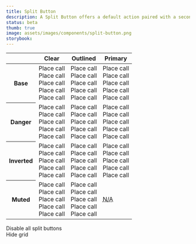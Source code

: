 ```yaml
---
title: Split Button
description: A Split Button offers a default action paired with a secondary action to reveal alternate, but related actions.
status: beta
thumb: true
image: assets/images/components/split-button.png
storybook:
---
```


<div class="asdfasdfqwerqwer">
  <table class="d-table dialtone-doc-table d-bt d-bb d-bbw2 d-bc-default">
    <thead>
      <tr>
        <th class="d-ta-center d-br d-bc-default">
          &nbsp;
        </th>
        <th class="d-ta-center d-br d-bc-default">
          Clear
        </th>
        <th class="d-ta-center d-br d-bc-default">
          Outlined
        </th>
        <th class="d-ta-center d-br d-bc-default">
          Primary
        </th>
      </tr>
    </thead>
    <tbody>
      <tr>
        <th class="d-ta-right d-br d-brw2 d-bc-default" scope="row">
          <span class="d-headline--eyebrow">Base</span>
        </th>
        <td class="d-ta-right d-br d-bc-default">
          <dt-stack direction="row" gap="500" class="d-jc-center">
            <dt-stack gap="400">
              <div class="d-ta-center">
                <span class="d-split-btn">
                  <dt-button size="xs" importance="clear" class="d-split-btn__alpha d-split-btn__alpha--xs">Place call</dt-button>
                  <dt-button size="xs" importance="clear" class="d-split-btn__omega d-split-btn__omega--xs" aria-label="More options">
                    <template #icon>
                      <dt-icon name="chevron-down" size="100" />
                    </template>
                  </dt-button>
                </span>
              </div>
              <div class="d-ta-center">
                <span class="d-split-btn">
                  <dt-button size="sm" importance="clear" class="d-split-btn__alpha d-split-btn__alpha--sm">Place call</dt-button>
                  <dt-button size="sm" importance="clear" class="d-split-btn__omega d-split-btn__omega--sm" aria-label="More options">
                    <template #icon>
                      <dt-icon name="chevron-down" size="100" />
                    </template>
                  </dt-button>
                </span>
              </div>
              <div class="d-ta-center">
                <span class="d-split-btn">
                  <dt-button size="md" importance="clear" class="d-split-btn__alpha d-split-btn__alpha--md">Place call</dt-button>
                  <dt-button size="md" importance="clear" class="d-split-btn__omega d-split-btn__omega--md" aria-label="More options">
                    <template #icon>
                      <dt-icon name="chevron-down" size="200" />
                    </template>
                  </dt-button>
                </span>
              </div>
              <div class="d-ta-center">
                <span class="d-split-btn">
                  <dt-button size="lg" importance="clear" class="d-split-btn__alpha d-split-btn__alpha--lg">Place call</dt-button>
                  <dt-button size="lg" importance="clear" class="d-split-btn__omega d-split-btn__omega--lg" aria-label="More options">
                    <template #icon>
                      <dt-icon name="chevron-down" size="200" />
                    </template>
                  </dt-button>
                </span>
              </div>
              <div class="d-ta-center">
                <span class="d-split-btn">
                  <dt-button size="xl" importance="clear" class="d-split-btn__alpha d-split-btn__alpha--xl">Place call</dt-button>
                  <dt-button size="xl" importance="clear" class="d-split-btn__omega d-split-btn__omega--xl" aria-label="More options">
                    <template #icon>
                      <dt-icon name="chevron-down" size="300" />
                    </template>
                  </dt-button>
                </span>
              </div>
            </dt-stack>
            <dt-stack gap="400">
              <div class="d-ta-center">
                <span class="d-split-btn">
                  <dt-button size="xs" importance="clear" class="d-split-btn__alpha d-split-btn__alpha--xs">
                    <template #icon>
                      <dt-icon name="phone" size="200" />
                    </template>
                  </dt-button>
                  <dt-button size="xs" importance="clear" class="d-split-btn__omega d-split-btn__omega--xs" aria-label="More options">
                    <template #icon>
                      <dt-icon name="chevron-down" size="100" />
                    </template>
                  </dt-button>
                </span>
              </div>
              <div class="d-ta-center">
                <span class="d-split-btn">
                  <dt-button size="sm" importance="clear" class="d-split-btn__alpha d-split-btn__alpha--sm">
                    <template #icon>
                      <dt-icon name="phone" size="200" />
                    </template>
                  </dt-button>
                  <dt-button size="sm" importance="clear" class="d-split-btn__omega d-split-btn__omega--sm" aria-label="More options">
                    <template #icon>
                      <dt-icon name="chevron-down" size="100" />
                    </template>
                  </dt-button>
                </span>
              </div>
              <div class="d-ta-center">
                <span class="d-split-btn">
                  <dt-button size="md" importance="clear" class="d-split-btn__alpha d-split-btn__alpha--md">
                    <template #icon>
                      <dt-icon name="phone" size="300" />
                    </template>
                  </dt-button>
                  <dt-button size="md" importance="clear" class="d-split-btn__omega d-split-btn__omega--md" aria-label="More options">
                    <template #icon>
                      <dt-icon name="chevron-down" size="200" />
                    </template>
                  </dt-button>
                </span>
              </div>
              <div class="d-ta-center">
                <span class="d-split-btn">
                  <dt-button size="lg" importance="clear" class="d-split-btn__alpha d-split-btn__alpha--lg">
                    <template #icon>
                      <dt-icon name="phone" size="400" />
                    </template>
                  </dt-button>
                  <dt-button size="lg" importance="clear" class="d-split-btn__omega d-split-btn__omega--lg" aria-label="More options">
                    <template #icon>
                      <dt-icon name="chevron-down" size="200" />
                    </template>
                  </dt-button>
                </span>
              </div>
              <div class="d-ta-center">
                <span class="d-split-btn">
                  <dt-button size="xl" importance="clear" class="d-split-btn__alpha d-split-btn__alpha--xl">
                    <template #icon>
                      <dt-icon name="phone" size="500" />
                    </template>
                  </dt-button>
                  <dt-button size="xl" importance="clear" class="d-split-btn__omega d-split-btn__omega--xl" aria-label="More options">
                    <template #icon>
                      <dt-icon name="chevron-down" size="300" />
                    </template>
                  </dt-button>
                </span>
              </div>
            </dt-stack>
          </dt-stack>
        </td>
        <td class="d-ta-right d-br d-bc-default">
          <dt-stack direction="row" gap="500" class="d-jc-center">
            <dt-stack gap="400">
              <div class="d-ta-center">
                <span class="d-split-btn">
                  <dt-button size="xs" importance="outlined" class="d-split-btn__alpha d-split-btn__alpha--xs">Place call</dt-button>
                  <dt-button size="xs" importance="outlined" class="d-split-btn__omega d-split-btn__omega--xs" aria-label="More options">
                    <template #icon>
                      <dt-icon name="chevron-down" size="100" />
                    </template>
                  </dt-button>
                </span>
              </div>
              <div class="d-ta-center">
                <span class="d-split-btn">
                  <dt-button size="sm" importance="outlined" class="d-split-btn__alpha d-split-btn__alpha--sm">Place call</dt-button>
                  <dt-button size="sm" importance="outlined" class="d-split-btn__omega d-split-btn__omega--sm" aria-label="More options">
                    <template #icon>
                      <dt-icon name="chevron-down" size="100" />
                    </template>
                  </dt-button>
                </span>
              </div>
              <div class="d-ta-center">
                <span class="d-split-btn">
                  <dt-button size="md" importance="outlined" class="d-split-btn__alpha d-split-btn__alpha--md">Place call</dt-button>
                  <dt-button size="md" importance="outlined" class="d-split-btn__omega d-split-btn__omega--md" aria-label="More options">
                    <template #icon>
                      <dt-icon name="chevron-down" size="200" />
                    </template>
                  </dt-button>
                </span>
              </div>
              <div class="d-ta-center">
                <span class="d-split-btn">
                  <dt-button size="lg" importance="outlined" class="d-split-btn__alpha d-split-btn__alpha--lg">Place call</dt-button>
                  <dt-button size="lg" importance="outlined" class="d-split-btn__omega d-split-btn__omega--lg" aria-label="More options">
                    <template #icon>
                      <dt-icon name="chevron-down" size="200" />
                    </template>
                  </dt-button>
                </span>
              </div>
              <div class="d-ta-center">
                <span class="d-split-btn">
                  <dt-button size="xl" importance="outlined" class="d-split-btn__alpha d-split-btn__alpha--xl">Place call</dt-button>
                  <dt-button size="xl" importance="outlined" class="d-split-btn__omega d-split-btn__omega--xl" aria-label="More options">
                    <template #icon>
                      <dt-icon name="chevron-down" size="300" />
                    </template>
                  </dt-button>
                </span>
              </div>
            </dt-stack>
            <dt-stack gap="400">
              <div class="d-ta-center">
                <span class="d-split-btn">
                  <dt-button size="xs" importance="outlined" class="d-split-btn__alpha d-split-btn__alpha--xs">
                    <template #icon>
                      <dt-icon name="phone" size="200" />
                    </template>
                  </dt-button>
                  <dt-button size="xs" importance="outlined" class="d-split-btn__omega d-split-btn__omega--xs" aria-label="More options">
                    <template #icon>
                      <dt-icon name="chevron-down" size="100" />
                    </template>
                  </dt-button>
                </span>
              </div>
              <div class="d-ta-center">
                <span class="d-split-btn">
                  <dt-button size="sm" importance="outlined" class="d-split-btn__alpha d-split-btn__alpha--sm">
                    <template #icon>
                      <dt-icon name="phone" size="200" />
                    </template>
                  </dt-button>
                  <dt-button size="sm" importance="outlined" class="d-split-btn__omega d-split-btn__omega--sm" aria-label="More options">
                    <template #icon>
                      <dt-icon name="chevron-down" size="100" />
                    </template>
                  </dt-button>
                </span>
              </div>
              <div class="d-ta-center">
                <span class="d-split-btn">
                  <dt-button size="md" importance="outlined" class="d-split-btn__alpha d-split-btn__alpha--md">
                    <template #icon>
                      <dt-icon name="phone" size="300" />
                    </template>
                  </dt-button>
                  <dt-button size="md" importance="outlined" class="d-split-btn__omega d-split-btn__omega--md" aria-label="More options">
                    <template #icon>
                      <dt-icon name="chevron-down" size="200" />
                    </template>
                  </dt-button>
                </span>
              </div>
              <div class="d-ta-center">
                <span class="d-split-btn">
                  <dt-button size="lg" importance="outlined" class="d-split-btn__alpha d-split-btn__alpha--lg">
                    <template #icon>
                      <dt-icon name="phone" size="400" />
                    </template>
                  </dt-button>
                  <dt-button size="lg" importance="outlined" class="d-split-btn__omega d-split-btn__omega--lg" aria-label="More options">
                    <template #icon>
                      <dt-icon name="chevron-down" size="200" />
                    </template>
                  </dt-button>
                </span>
              </div>
              <div class="d-ta-center">
                <span class="d-split-btn">
                  <dt-button size="xl" importance="outlined" class="d-split-btn__alpha d-split-btn__alpha--xl">
                    <template #icon>
                      <dt-icon name="phone" size="500" />
                    </template>
                  </dt-button>
                  <dt-button size="xl" importance="outlined" class="d-split-btn__omega d-split-btn__omega--xl" aria-label="More options">
                    <template #icon>
                      <dt-icon name="chevron-down" size="300" />
                    </template>
                  </dt-button>
                </span>
              </div>
            </dt-stack>
          </dt-stack>
        </td>
        <td>
          <dt-stack direction="row" gap="500" class="d-jc-center">
            <dt-stack gap="400">
              <div class="d-ta-center">
                <span class="d-split-btn">
                  <dt-button size="xs" class="d-split-btn__alpha d-split-btn__alpha--xs">Place call</dt-button>
                  <dt-button size="xs" class="d-split-btn__omega d-split-btn__omega--xs" aria-label="More options">
                    <template #icon>
                      <dt-icon name="chevron-down" size="100" />
                    </template>
                  </dt-button>
                </span>
              </div>
              <div class="d-ta-center">
                <span class="d-split-btn">
                  <dt-button size="sm" class="d-split-btn__alpha d-split-btn__alpha--sm">Place call</dt-button>
                  <dt-button size="sm" class="d-split-btn__omega d-split-btn__omega--sm" aria-label="More options">
                    <template #icon>
                      <dt-icon name="chevron-down" size="100" />
                    </template>
                  </dt-button>
                </span>
              </div>
              <div class="d-ta-center">
                <span class="d-split-btn">
                  <dt-button size="md" class="d-split-btn__alpha d-split-btn__alpha--md">Place call</dt-button>
                  <dt-button size="md" class="d-split-btn__omega d-split-btn__omega--md" aria-label="More options">
                    <template #icon>
                      <dt-icon name="chevron-down" size="200" />
                    </template>
                  </dt-button>
                </span>
              </div>
              <div class="d-ta-center">
                <span class="d-split-btn">
                  <dt-button size="lg" class="d-split-btn__alpha d-split-btn__alpha--lg">Place call</dt-button>
                  <dt-button size="lg" class="d-split-btn__omega d-split-btn__omega--lg" aria-label="More options">
                    <template #icon>
                      <dt-icon name="chevron-down" size="200" />
                    </template>
                  </dt-button>
                </span>
              </div>
              <div class="d-ta-center">
                <span class="d-split-btn">
                  <dt-button size="xl" class="d-split-btn__alpha d-split-btn__alpha--xl">Place call</dt-button>
                  <dt-button size="xl" class="d-split-btn__omega d-split-btn__omega--xl" aria-label="More options">
                    <template #icon>
                      <dt-icon name="chevron-down" size="300" />
                    </template>
                  </dt-button>
                </span>
              </div>
            </dt-stack>
            <dt-stack gap="400">
              <div class="d-ta-center">
                <span class="d-split-btn">
                  <dt-button size="xs" class="d-split-btn__alpha d-split-btn__alpha--xs">
                    <template #icon>
                      <dt-icon name="phone" size="200" />
                    </template>
                  </dt-button>
                  <dt-button size="xs" class="d-split-btn__omega d-split-btn__omega--xs" aria-label="More options">
                    <template #icon>
                      <dt-icon name="chevron-down" size="100" />
                    </template>
                  </dt-button>
                </span>
              </div>
              <div class="d-ta-center">
                <span class="d-split-btn">
                  <dt-button size="sm" class="d-split-btn__alpha d-split-btn__alpha--sm">
                    <template #icon>
                      <dt-icon name="phone" size="200" />
                    </template>
                  </dt-button>
                  <dt-button size="sm" class="d-split-btn__omega d-split-btn__omega--sm" aria-label="More options">
                    <template #icon>
                      <dt-icon name="chevron-down" size="100" />
                    </template>
                  </dt-button>
                </span>
              </div>
              <div class="d-ta-center">
                <span class="d-split-btn">
                  <dt-button size="md" class="d-split-btn__alpha d-split-btn__alpha--md">
                    <template #icon>
                      <dt-icon name="phone" size="300" />
                    </template>
                  </dt-button>
                  <dt-button size="md" class="d-split-btn__omega d-split-btn__omega--md" aria-label="More options">
                    <template #icon>
                      <dt-icon name="chevron-down" size="200" />
                    </template>
                  </dt-button>
                </span>
              </div>
              <div class="d-ta-center">
                <span class="d-split-btn">
                  <dt-button size="lg" class="d-split-btn__alpha d-split-btn__alpha--lg">
                    <template #icon>
                      <dt-icon name="phone" size="400" />
                    </template>
                  </dt-button>
                  <dt-button size="lg" class="d-split-btn__omega d-split-btn__omega--lg" aria-label="More options">
                    <template #icon>
                      <dt-icon name="chevron-down" size="200" />
                    </template>
                  </dt-button>
                </span>
              </div>
              <div class="d-ta-center">
                <span class="d-split-btn">
                  <dt-button size="xl" class="d-split-btn__alpha d-split-btn__alpha--xl">
                    <template #icon>
                      <dt-icon name="phone" size="500" />
                    </template>
                  </dt-button>
                  <dt-button size="xl" class="d-split-btn__omega d-split-btn__omega--xl" aria-label="More options">
                    <template #icon>
                      <dt-icon name="chevron-down" size="300" />
                    </template>
                  </dt-button>
                </span>
              </div>
            </dt-stack>
          </dt-stack>
        </td>
      </tr>
      <tr>
        <th class="d-ta-right d-br d-brw2 d-bc-default" scope="row">
          <span class="d-headline--eyebrow">Danger</span>
        </th>
        <td class="d-br d-bc-default">
          <dt-stack direction="row" gap="500" class="d-jc-center">
            <dt-stack gap="400">
              <div class="d-ta-center">
                <span class="d-split-btn">
                  <dt-button size="xs" importance="clear" kind="danger" class="d-split-btn__alpha d-split-btn__alpha--xs">Place call</dt-button>
                  <dt-button size="xs" importance="clear" kind="danger" class="d-split-btn__omega d-split-btn__omega--xs" aria-label="More options">
                    <template #icon>
                      <dt-icon name="chevron-down" size="100" />
                    </template>
                  </dt-button>
                </span>
              </div>
              <div class="d-ta-center">
                <span class="d-split-btn">
                  <dt-button size="sm" importance="clear" kind="danger" class="d-split-btn__alpha d-split-btn__alpha--sm">Place call</dt-button>
                  <dt-button size="sm" importance="clear" kind="danger" class="d-split-btn__omega d-split-btn__omega--sm" aria-label="More options">
                    <template #icon>
                      <dt-icon name="chevron-down" size="100" />
                    </template>
                  </dt-button>
                </span>
              </div>
              <div class="d-ta-center">
                <span class="d-split-btn">
                  <dt-button size="md" importance="clear" kind="danger" class="d-split-btn__alpha d-split-btn__alpha--md">Place call</dt-button>
                  <dt-button size="md" importance="clear" kind="danger" class="d-split-btn__omega d-split-btn__omega--md" aria-label="More options">
                    <template #icon>
                      <dt-icon name="chevron-down" size="200" />
                    </template>
                  </dt-button>
                </span>
              </div>
              <div class="d-ta-center">
                <span class="d-split-btn">
                  <dt-button size="lg" importance="clear" kind="danger" class="d-split-btn__alpha d-split-btn__alpha--lg">Place call</dt-button>
                  <dt-button size="lg" importance="clear" kind="danger" class="d-split-btn__omega d-split-btn__omega--lg" aria-label="More options">
                    <template #icon>
                      <dt-icon name="chevron-down" size="200" />
                    </template>
                  </dt-button>
                </span>
              </div>
              <div class="d-ta-center">
                <span class="d-split-btn">
                  <dt-button size="xl" importance="clear" kind="danger" class="d-split-btn__alpha d-split-btn__alpha--xl">Place call</dt-button>
                  <dt-button size="xl" importance="clear" kind="danger" class="d-split-btn__omega d-split-btn__omega--xl" aria-label="More options">
                    <template #icon>
                      <dt-icon name="chevron-down" size="300" />
                    </template>
                  </dt-button>
                </span>
              </div>
            </dt-stack>
            <dt-stack gap="400">
              <div class="d-ta-center">
                <span class="d-split-btn">
                  <dt-button size="xs" importance="clear" kind="danger" class="d-split-btn__alpha d-split-btn__alpha--xs">
                    <template #icon>
                      <dt-icon name="phone" size="200" />
                    </template>
                  </dt-button>
                  <dt-button size="xs" importance="clear" kind="danger" class="d-split-btn__omega d-split-btn__omega--xs" aria-label="More options">
                    <template #icon>
                      <dt-icon name="chevron-down" size="100" />
                    </template>
                  </dt-button>
                </span>
              </div>
              <div class="d-ta-center">
                <span class="d-split-btn">
                  <dt-button size="sm" importance="clear" kind="danger" class="d-split-btn__alpha d-split-btn__alpha--sm">
                    <template #icon>
                      <dt-icon name="phone" size="200" />
                    </template>
                  </dt-button>
                  <dt-button size="sm" importance="clear" kind="danger" class="d-split-btn__omega d-split-btn__omega--sm" aria-label="More options">
                    <template #icon>
                      <dt-icon name="chevron-down" size="100" />
                    </template>
                  </dt-button>
                </span>
              </div>
              <div class="d-ta-center">
                <span class="d-split-btn">
                  <dt-button size="md" importance="clear" kind="danger" class="d-split-btn__alpha d-split-btn__alpha--md">
                    <template #icon>
                      <dt-icon name="phone" size="300" />
                    </template>
                  </dt-button>
                  <dt-button size="md" importance="clear" kind="danger" class="d-split-btn__omega d-split-btn__omega--md" aria-label="More options">
                    <template #icon>
                      <dt-icon name="chevron-down" size="200" />
                    </template>
                  </dt-button>
                </span>
              </div>
              <div class="d-ta-center">
                <span class="d-split-btn">
                  <dt-button size="lg" importance="clear" kind="danger" class="d-split-btn__alpha d-split-btn__alpha--lg">
                    <template #icon>
                      <dt-icon name="phone" size="400" />
                    </template>
                  </dt-button>
                  <dt-button size="lg" importance="clear" kind="danger" class="d-split-btn__omega d-split-btn__omega--lg" aria-label="More options">
                    <template #icon>
                      <dt-icon name="chevron-down" size="200" />
                    </template>
                  </dt-button>
                </span>
              </div>
              <div class="d-ta-center">
                <span class="d-split-btn">
                  <dt-button size="xl" importance="clear" kind="danger" class="d-split-btn__alpha d-split-btn__alpha--xl">
                    <template #icon>
                      <dt-icon name="phone" size="500" />
                    </template>
                  </dt-button>
                  <dt-button size="xl" importance="clear" kind="danger" class="d-split-btn__omega d-split-btn__omega--xl" aria-label="More options">
                    <template #icon>
                      <dt-icon name="chevron-down" size="300" />
                    </template>
                  </dt-button>
                </span>
              </div>
            </dt-stack>
          </dt-stack>
        </td>
        <td class="d-br d-bc-default">
          <dt-stack direction="row" gap="500" class="d-jc-center">
            <dt-stack gap="400">
              <div class="d-ta-center">
                <span class="d-split-btn">
                  <dt-button size="xs" importance="outlined" kind="danger" class="d-split-btn__alpha d-split-btn__alpha--xs">Place call</dt-button>
                  <dt-button size="xs" importance="outlined" kind="danger" class="d-split-btn__omega d-split-btn__omega--xs" aria-label="More options">
                    <template #icon>
                      <dt-icon name="chevron-down" size="100" />
                    </template>
                  </dt-button>
                </span>
              </div>
              <div class="d-ta-center">
                <span class="d-split-btn">
                  <dt-button size="sm" importance="outlined" kind="danger" class="d-split-btn__alpha d-split-btn__alpha--sm">Place call</dt-button>
                  <dt-button size="sm" importance="outlined" kind="danger" class="d-split-btn__omega d-split-btn__omega--sm" aria-label="More options">
                    <template #icon>
                      <dt-icon name="chevron-down" size="100" />
                    </template>
                  </dt-button>
                </span>
              </div>
              <div class="d-ta-center">
                <span class="d-split-btn">
                  <dt-button size="md" importance="outlined" kind="danger" class="d-split-btn__alpha d-split-btn__alpha--md">Place call</dt-button>
                  <dt-button size="md" importance="outlined" kind="danger" class="d-split-btn__omega d-split-btn__omega--md" aria-label="More options">
                    <template #icon>
                      <dt-icon name="chevron-down" size="200" />
                    </template>
                  </dt-button>
                </span>
              </div>
              <div class="d-ta-center">
                <span class="d-split-btn">
                  <dt-button size="lg" importance="outlined" kind="danger" class="d-split-btn__alpha d-split-btn__alpha--lg">Place call</dt-button>
                  <dt-button size="lg" importance="outlined" kind="danger" class="d-split-btn__omega d-split-btn__omega--lg" aria-label="More options">
                    <template #icon>
                      <dt-icon name="chevron-down" size="200" />
                    </template>
                  </dt-button>
                </span>
              </div>
              <div class="d-ta-center">
                <span class="d-split-btn">
                  <dt-button size="xl" importance="outlined" kind="danger" class="d-split-btn__alpha d-split-btn__alpha--xl">Place call</dt-button>
                  <dt-button size="xl" importance="outlined" kind="danger" class="d-split-btn__omega d-split-btn__omega--xl" aria-label="More options">
                    <template #icon>
                      <dt-icon name="chevron-down" size="300" />
                    </template>
                  </dt-button>
                </span>
              </div>
            </dt-stack>
            <dt-stack gap="400">
              <div class="d-ta-center">
                <span class="d-split-btn">
                  <dt-button size="xs" importance="outlined" kind="danger" class="d-split-btn__alpha d-split-btn__alpha--xs">
                    <template #icon>
                      <dt-icon name="phone" size="200" />
                    </template>
                  </dt-button>
                  <dt-button size="xs" importance="outlined" kind="danger" class="d-split-btn__omega d-split-btn__omega--xs" aria-label="More options">
                    <template #icon>
                      <dt-icon name="chevron-down" size="100" />
                    </template>
                  </dt-button>
                </span>
              </div>
              <div class="d-ta-center">
                <span class="d-split-btn">
                  <dt-button size="sm" importance="outlined" kind="danger" class="d-split-btn__alpha d-split-btn__alpha--sm">
                    <template #icon>
                      <dt-icon name="phone" size="200" />
                    </template>
                  </dt-button>
                  <dt-button size="sm" importance="outlined" kind="danger" class="d-split-btn__omega d-split-btn__omega--sm" aria-label="More options">
                    <template #icon>
                      <dt-icon name="chevron-down" size="100" />
                    </template>
                  </dt-button>
                </span>
              </div>
              <div class="d-ta-center">
                <span class="d-split-btn">
                  <dt-button size="md" importance="outlined" kind="danger" class="d-split-btn__alpha d-split-btn__alpha--md">
                    <template #icon>
                      <dt-icon name="phone" size="300" />
                    </template>
                  </dt-button>
                  <dt-button size="md" importance="outlined" kind="danger" class="d-split-btn__omega d-split-btn__omega--md" aria-label="More options">
                    <template #icon>
                      <dt-icon name="chevron-down" size="200" />
                    </template>
                  </dt-button>
                </span>
              </div>
              <div class="d-ta-center">
                <span class="d-split-btn">
                  <dt-button size="lg" importance="outlined" kind="danger" class="d-split-btn__alpha d-split-btn__alpha--lg">
                    <template #icon>
                      <dt-icon name="phone" size="400" />
                    </template>
                  </dt-button>
                  <dt-button size="lg" importance="outlined" kind="danger" class="d-split-btn__omega d-split-btn__omega--lg" aria-label="More options">
                    <template #icon>
                      <dt-icon name="chevron-down" size="200" />
                    </template>
                  </dt-button>
                </span>
              </div>
              <div class="d-ta-center">
                <span class="d-split-btn">
                  <dt-button size="xl" importance="outlined" kind="danger" class="d-split-btn__alpha d-split-btn__alpha--xl">
                    <template #icon>
                      <dt-icon name="phone" size="500" />
                    </template>
                  </dt-button>
                  <dt-button size="xl" importance="outlined" kind="danger" class="d-split-btn__omega d-split-btn__omega--xl" aria-label="More options">
                    <template #icon>
                      <dt-icon name="chevron-down" size="300" />
                    </template>
                  </dt-button>
                </span>
              </div>
            </dt-stack>
          </dt-stack>
        </td>
        <td>
          <dt-stack direction="row" gap="500" class="d-jc-center">
            <dt-stack gap="400">
              <div class="d-ta-center">
                <span class="d-split-btn">
                  <dt-button size="xs" kind="danger" class="d-split-btn__alpha d-split-btn__alpha--xs">Place call</dt-button>
                  <dt-button size="xs" kind="danger" class="d-split-btn__omega d-split-btn__omega--xs" aria-label="More options">
                    <template #icon>
                      <dt-icon name="chevron-down" size="100" />
                    </template>
                  </dt-button>
                </span>
              </div>
              <div class="d-ta-center">
                <span class="d-split-btn">
                  <dt-button size="sm" kind="danger" class="d-split-btn__alpha d-split-btn__alpha--sm">Place call</dt-button>
                  <dt-button size="sm" kind="danger" class="d-split-btn__omega d-split-btn__omega--sm" aria-label="More options">
                    <template #icon>
                      <dt-icon name="chevron-down" size="100" />
                    </template>
                  </dt-button>
                </span>
              </div>
              <div class="d-ta-center">
                <span class="d-split-btn">
                  <dt-button size="md" kind="danger" class="d-split-btn__alpha d-split-btn__alpha--md">Place call</dt-button>
                  <dt-button size="md" kind="danger" class="d-split-btn__omega d-split-btn__omega--md" aria-label="More options">
                    <template #icon>
                      <dt-icon name="chevron-down" size="200" />
                    </template>
                  </dt-button>
                </span>
              </div>
              <div class="d-ta-center">
                <span class="d-split-btn">
                  <dt-button size="lg" kind="danger" class="d-split-btn__alpha d-split-btn__alpha--lg">Place call</dt-button>
                  <dt-button size="lg" kind="danger" class="d-split-btn__omega d-split-btn__omega--lg" aria-label="More options">
                    <template #icon>
                      <dt-icon name="chevron-down" size="200" />
                    </template>
                  </dt-button>
                </span>
              </div>
              <div class="d-ta-center">
                <span class="d-split-btn">
                  <dt-button size="xl" kind="danger" class="d-split-btn__alpha d-split-btn__alpha--xl">Place call</dt-button>
                  <dt-button size="xl" kind="danger" class="d-split-btn__omega d-split-btn__omega--xl" aria-label="More options">
                    <template #icon>
                      <dt-icon name="chevron-down" size="300" />
                    </template>
                  </dt-button>
                </span>
              </div>
            </dt-stack>
            <dt-stack gap="400">
              <div class="d-ta-center">
                <span class="d-split-btn">
                  <dt-button size="xs" kind="danger" class="d-split-btn__alpha d-split-btn__alpha--xs">
                    <template #icon>
                      <dt-icon name="phone" size="200" />
                    </template>
                  </dt-button>
                  <dt-button size="xs" kind="danger" class="d-split-btn__omega d-split-btn__omega--xs" aria-label="More options">
                    <template #icon>
                      <dt-icon name="chevron-down" size="100" />
                    </template>
                  </dt-button>
                </span>
              </div>
              <div class="d-ta-center">
                <span class="d-split-btn">
                  <dt-button size="sm" kind="danger" class="d-split-btn__alpha d-split-btn__alpha--sm">
                    <template #icon>
                      <dt-icon name="phone" size="200" />
                    </template>
                  </dt-button>
                  <dt-button size="sm" kind="danger" class="d-split-btn__omega d-split-btn__omega--sm" aria-label="More options">
                    <template #icon>
                      <dt-icon name="chevron-down" size="100" />
                    </template>
                  </dt-button>
                </span>
              </div>
              <div class="d-ta-center">
                <span class="d-split-btn">
                  <dt-button size="md" kind="danger" class="d-split-btn__alpha d-split-btn__alpha--md">
                    <template #icon>
                      <dt-icon name="phone" size="300" />
                    </template>
                  </dt-button>
                  <dt-button size="md" kind="danger" class="d-split-btn__omega d-split-btn__omega--md" aria-label="More options">
                    <template #icon>
                      <dt-icon name="chevron-down" size="200" />
                    </template>
                  </dt-button>
                </span>
              </div>
              <div class="d-ta-center">
                <span class="d-split-btn">
                  <dt-button size="lg" kind="danger" class="d-split-btn__alpha d-split-btn__alpha--lg">
                    <template #icon>
                      <dt-icon name="phone" size="400" />
                    </template>
                  </dt-button>
                  <dt-button size="lg" kind="danger" class="d-split-btn__omega d-split-btn__omega--lg" aria-label="More options">
                    <template #icon>
                      <dt-icon name="chevron-down" size="200" />
                    </template>
                  </dt-button>
                </span>
              </div>
              <div class="d-ta-center">
                <span class="d-split-btn">
                  <dt-button size="xl" kind="danger" class="d-split-btn__alpha d-split-btn__alpha--xl">
                    <template #icon>
                      <dt-icon name="phone" size="500" />
                    </template>
                  </dt-button>
                  <dt-button size="xl" kind="danger" class="d-split-btn__omega d-split-btn__omega--xl" aria-label="More options">
                    <template #icon>
                      <dt-icon name="chevron-down" size="300" />
                    </template>
                  </dt-button>
                </span>
              </div>
            </dt-stack>
          </dt-stack>
        </td>
      </tr>
      <tr class="d-bgc-contrast">
        <th class="d-ta-right d-br d-brw2 d-bc-default-inverted" scope="row">
          <span class="d-headline--eyebrow d-fc-primary-inverted">Inverted</span>
        </th>
        <td class="d-br d-bc-default-inverted">
          <dt-stack direction="row" gap="500" class="d-jc-center">
            <dt-stack gap="400">
              <div class="d-ta-center">
                <span class="d-split-btn">
                  <dt-button size="xs" importance="clear" kind="inverted" class="d-split-btn__alpha d-split-btn__alpha--xs">Place call</dt-button>
                  <dt-button size="xs" importance="clear" kind="inverted" class="d-split-btn__omega d-split-btn__omega--xs" aria-label="More options">
                    <template #icon>
                      <dt-icon name="chevron-down" size="100" />
                    </template>
                  </dt-button>
                </span>
              </div>
              <div class="d-ta-center">
                <span class="d-split-btn">
                  <dt-button size="sm" importance="clear" kind="inverted" class="d-split-btn__alpha d-split-btn__alpha--sm">Place call</dt-button>
                  <dt-button size="sm" importance="clear" kind="inverted" class="d-split-btn__omega d-split-btn__omega--sm" aria-label="More options">
                    <template #icon>
                      <dt-icon name="chevron-down" size="100" />
                    </template>
                  </dt-button>
                </span>
              </div>
              <div class="d-ta-center">
                <span class="d-split-btn">
                  <dt-button size="md" importance="clear" kind="inverted" class="d-split-btn__alpha d-split-btn__alpha--md">Place call</dt-button>
                  <dt-button size="md" importance="clear" kind="inverted" class="d-split-btn__omega d-split-btn__omega--md" aria-label="More options">
                    <template #icon>
                      <dt-icon name="chevron-down" size="200" />
                    </template>
                  </dt-button>
                </span>
              </div>
              <div class="d-ta-center">
                <span class="d-split-btn">
                  <dt-button size="lg" importance="clear" kind="inverted" class="d-split-btn__alpha d-split-btn__alpha--lg">Place call</dt-button>
                  <dt-button size="lg" importance="clear" kind="inverted" class="d-split-btn__omega d-split-btn__omega--lg" aria-label="More options">
                    <template #icon>
                      <dt-icon name="chevron-down" size="200" />
                    </template>
                  </dt-button>
                </span>
              </div>
              <div class="d-ta-center">
                <span class="d-split-btn">
                  <dt-button size="xl" importance="clear" kind="inverted" class="d-split-btn__alpha d-split-btn__alpha--xl">Place call</dt-button>
                  <dt-button size="xl" importance="clear" kind="inverted" class="d-split-btn__omega d-split-btn__omega--xl" aria-label="More options">
                    <template #icon>
                      <dt-icon name="chevron-down" size="300" />
                    </template>
                  </dt-button>
                </span>
              </div>
            </dt-stack>
            <dt-stack gap="400">
              <div class="d-ta-center">
                <span class="d-split-btn">
                  <dt-button size="xs" importance="clear" kind="inverted" class="d-split-btn__alpha d-split-btn__alpha--xs">
                    <template #icon>
                      <dt-icon name="phone" size="200" />
                    </template>
                  </dt-button>
                  <dt-button size="xs" importance="clear" kind="inverted" class="d-split-btn__omega d-split-btn__omega--xs" aria-label="More options">
                    <template #icon>
                      <dt-icon name="chevron-down" size="100" />
                    </template>
                  </dt-button>
                </span>
              </div>
              <div class="d-ta-center">
                <span class="d-split-btn">
                  <dt-button size="sm" importance="clear" kind="inverted" class="d-split-btn__alpha d-split-btn__alpha--sm">
                    <template #icon>
                      <dt-icon name="phone" size="200" />
                    </template>
                  </dt-button>
                  <dt-button size="sm" importance="clear" kind="inverted" class="d-split-btn__omega d-split-btn__omega--sm" aria-label="More options">
                    <template #icon>
                      <dt-icon name="chevron-down" size="100" />
                    </template>
                  </dt-button>
                </span>
              </div>
              <div class="d-ta-center">
                <span class="d-split-btn">
                  <dt-button size="md" importance="clear" kind="inverted" class="d-split-btn__alpha d-split-btn__alpha--md">
                    <template #icon>
                      <dt-icon name="phone" size="300" />
                    </template>
                  </dt-button>
                  <dt-button size="md" importance="clear" kind="inverted" class="d-split-btn__omega d-split-btn__omega--md" aria-label="More options">
                    <template #icon>
                      <dt-icon name="chevron-down" size="200" />
                    </template>
                  </dt-button>
                </span>
              </div>
              <div class="d-ta-center">
                <span class="d-split-btn">
                  <dt-button size="lg" importance="clear" kind="inverted" class="d-split-btn__alpha d-split-btn__alpha--lg">
                    <template #icon>
                      <dt-icon name="phone" size="400" />
                    </template>
                  </dt-button>
                  <dt-button size="lg" importance="clear" kind="inverted" class="d-split-btn__omega d-split-btn__omega--lg" aria-label="More options">
                    <template #icon>
                      <dt-icon name="chevron-down" size="200" />
                    </template>
                  </dt-button>
                </span>
              </div>
              <div class="d-ta-center">
                <span class="d-split-btn">
                  <dt-button size="xl" importance="clear" kind="inverted" class="d-split-btn__alpha d-split-btn__alpha--xl">
                    <template #icon>
                      <dt-icon name="phone" size="500" />
                    </template>
                  </dt-button>
                  <dt-button size="xl" importance="clear" kind="inverted" class="d-split-btn__omega d-split-btn__omega--xl" aria-label="More options">
                    <template #icon>
                      <dt-icon name="chevron-down" size="300" />
                    </template>
                  </dt-button>
                </span>
              </div>
            </dt-stack>
          </dt-stack>
        </td>
        <td class="d-br d-bc-default-inverted">
          <dt-stack direction="row" gap="500" class="d-jc-center">
            <dt-stack gap="400">
              <div class="d-ta-center">
                <span class="d-split-btn">
                  <dt-button size="xs" importance="outlined" kind="inverted" class="d-split-btn__alpha d-split-btn__alpha--xs">Place call</dt-button>
                  <dt-button size="xs" importance="outlined" kind="inverted" class="d-split-btn__omega d-split-btn__omega--xs" aria-label="More options">
                    <template #icon>
                      <dt-icon name="chevron-down" size="100" />
                    </template>
                  </dt-button>
                </span>
              </div>
              <div class="d-ta-center">
                <span class="d-split-btn">
                  <dt-button size="sm" importance="outlined" kind="inverted" class="d-split-btn__alpha d-split-btn__alpha--sm">Place call</dt-button>
                  <dt-button size="sm" importance="outlined" kind="inverted" class="d-split-btn__omega d-split-btn__omega--sm" aria-label="More options">
                    <template #icon>
                      <dt-icon name="chevron-down" size="100" />
                    </template>
                  </dt-button>
                </span>
              </div>
              <div class="d-ta-center">
                <span class="d-split-btn">
                  <dt-button size="md" importance="outlined" kind="inverted" class="d-split-btn__alpha d-split-btn__alpha--md">Place call</dt-button>
                  <dt-button size="md" importance="outlined" kind="inverted" class="d-split-btn__omega d-split-btn__omega--md" aria-label="More options">
                    <template #icon>
                      <dt-icon name="chevron-down" size="200" />
                    </template>
                  </dt-button>
                </span>
              </div>
              <div class="d-ta-center">
                <span class="d-split-btn">
                  <dt-button size="lg" importance="outlined" kind="inverted" class="d-split-btn__alpha d-split-btn__alpha--lg">Place call</dt-button>
                  <dt-button size="lg" importance="outlined" kind="inverted" class="d-split-btn__omega d-split-btn__omega--lg" aria-label="More options">
                    <template #icon>
                      <dt-icon name="chevron-down" size="200" />
                    </template>
                  </dt-button>
                </span>
              </div>
              <div class="d-ta-center">
                <span class="d-split-btn">
                  <dt-button size="xl" importance="outlined" kind="inverted" class="d-split-btn__alpha d-split-btn__alpha--xl">Place call</dt-button>
                  <dt-button size="xl" importance="outlined" kind="inverted" class="d-split-btn__omega d-split-btn__omega--xl" aria-label="More options">
                    <template #icon>
                      <dt-icon name="chevron-down" size="300" />
                    </template>
                  </dt-button>
                </span>
              </div>
            </dt-stack>
            <dt-stack gap="400">
              <div class="d-ta-center">
                <span class="d-split-btn">
                  <dt-button size="xs" importance="outlined" kind="inverted" class="d-split-btn__alpha d-split-btn__alpha--xs">
                    <template #icon>
                      <dt-icon name="phone" size="200" />
                    </template>
                  </dt-button>
                  <dt-button size="xs" importance="outlined" kind="inverted" class="d-split-btn__omega d-split-btn__omega--xs" aria-label="More options">
                    <template #icon>
                      <dt-icon name="chevron-down" size="100" />
                    </template>
                  </dt-button>
                </span>
              </div>
              <div class="d-ta-center">
                <span class="d-split-btn">
                  <dt-button size="sm" importance="outlined" kind="inverted" class="d-split-btn__alpha d-split-btn__alpha--sm">
                    <template #icon>
                      <dt-icon name="phone" size="200" />
                    </template>
                  </dt-button>
                  <dt-button size="sm" importance="outlined" kind="inverted" class="d-split-btn__omega d-split-btn__omega--sm" aria-label="More options">
                    <template #icon>
                      <dt-icon name="chevron-down" size="100" />
                    </template>
                  </dt-button>
                </span>
              </div>
              <div class="d-ta-center">
                <span class="d-split-btn">
                  <dt-button size="md" importance="outlined" kind="inverted" class="d-split-btn__alpha d-split-btn__alpha--md">
                    <template #icon>
                      <dt-icon name="phone" size="300" />
                    </template>
                  </dt-button>
                  <dt-button size="md" importance="outlined" kind="inverted" class="d-split-btn__omega d-split-btn__omega--md" aria-label="More options">
                    <template #icon>
                      <dt-icon name="chevron-down" size="200" />
                    </template>
                  </dt-button>
                </span>
              </div>
              <div class="d-ta-center">
                <span class="d-split-btn">
                  <dt-button size="lg" importance="outlined" kind="inverted" class="d-split-btn__alpha d-split-btn__alpha--lg">
                    <template #icon>
                      <dt-icon name="phone" size="400" />
                    </template>
                  </dt-button>
                  <dt-button size="lg" importance="outlined" kind="inverted" class="d-split-btn__omega d-split-btn__omega--lg" aria-label="More options">
                    <template #icon>
                      <dt-icon name="chevron-down" size="200" />
                    </template>
                  </dt-button>
                </span>
              </div>
              <div class="d-ta-center">
                <span class="d-split-btn">
                  <dt-button size="xl" importance="outlined" kind="inverted" class="d-split-btn__alpha d-split-btn__alpha--xl">
                    <template #icon>
                      <dt-icon name="phone" size="500" />
                    </template>
                  </dt-button>
                  <dt-button size="xl" importance="outlined" kind="inverted" class="d-split-btn__omega d-split-btn__omega--xl" aria-label="More options">
                    <template #icon>
                      <dt-icon name="chevron-down" size="300" />
                    </template>
                  </dt-button>
                </span>
              </div>
            </dt-stack>
          </dt-stack>
        </td>
        <td>
          <dt-stack direction="row" gap="500" class="d-jc-center">
            <dt-stack gap="400">
              <div class="d-ta-center">
                <span class="d-split-btn">
                  <dt-button size="xs" kind="inverted" class="d-split-btn__alpha d-split-btn__alpha--xs">Place call</dt-button>
                  <dt-button size="xs" kind="inverted" class="d-split-btn__omega d-split-btn__omega--xs" aria-label="More options">
                    <template #icon>
                      <dt-icon name="chevron-down" size="100" />
                    </template>
                  </dt-button>
                </span>
              </div>
              <div class="d-ta-center">
                <span class="d-split-btn">
                  <dt-button size="sm" kind="inverted" class="d-split-btn__alpha d-split-btn__alpha--sm">Place call</dt-button>
                  <dt-button size="sm" kind="inverted" class="d-split-btn__omega d-split-btn__omega--sm" aria-label="More options">
                    <template #icon>
                      <dt-icon name="chevron-down" size="100" />
                    </template>
                  </dt-button>
                </span>
              </div>
              <div class="d-ta-center">
                <span class="d-split-btn">
                  <dt-button size="md" kind="inverted" class="d-split-btn__alpha d-split-btn__alpha--md">Place call</dt-button>
                  <dt-button size="md" kind="inverted" class="d-split-btn__omega d-split-btn__omega--md" aria-label="More options">
                    <template #icon>
                      <dt-icon name="chevron-down" size="200" />
                    </template>
                  </dt-button>
                </span>
              </div>
              <div class="d-ta-center">
                <span class="d-split-btn">
                  <dt-button size="lg" kind="inverted" class="d-split-btn__alpha d-split-btn__alpha--lg">Place call</dt-button>
                  <dt-button size="lg" kind="inverted" class="d-split-btn__omega d-split-btn__omega--lg" aria-label="More options">
                    <template #icon>
                      <dt-icon name="chevron-down" size="200" />
                    </template>
                  </dt-button>
                </span>
              </div>
              <div class="d-ta-center">
                <span class="d-split-btn">
                  <dt-button size="xl" kind="inverted" class="d-split-btn__alpha d-split-btn__alpha--xl">Place call</dt-button>
                  <dt-button size="xl" kind="inverted" class="d-split-btn__omega d-split-btn__omega--xl" aria-label="More options">
                    <template #icon>
                      <dt-icon name="chevron-down" size="300" />
                    </template>
                  </dt-button>
                </span>
              </div>
            </dt-stack>
            <dt-stack gap="400">
              <div class="d-ta-center">
                <span class="d-split-btn">
                  <dt-button size="xs" kind="inverted" class="d-split-btn__alpha d-split-btn__alpha--xs">
                    <template #icon>
                      <dt-icon name="phone" size="200" />
                    </template>
                  </dt-button>
                  <dt-button size="xs" kind="inverted" class="d-split-btn__omega d-split-btn__omega--xs" aria-label="More options">
                    <template #icon>
                      <dt-icon name="chevron-down" size="100" />
                    </template>
                  </dt-button>
                </span>
              </div>
              <div class="d-ta-center">
                <span class="d-split-btn">
                  <dt-button size="sm" kind="inverted" class="d-split-btn__alpha d-split-btn__alpha--sm">
                    <template #icon>
                      <dt-icon name="phone" size="200" />
                    </template>
                  </dt-button>
                  <dt-button size="sm" kind="inverted" class="d-split-btn__omega d-split-btn__omega--sm" aria-label="More options">
                    <template #icon>
                      <dt-icon name="chevron-down" size="100" />
                    </template>
                  </dt-button>
                </span>
              </div>
              <div class="d-ta-center">
                <span class="d-split-btn">
                  <dt-button size="md" kind="inverted" class="d-split-btn__alpha d-split-btn__alpha--md">
                    <template #icon>
                      <dt-icon name="phone" size="300" />
                    </template>
                  </dt-button>
                  <dt-button size="md" kind="inverted" class="d-split-btn__omega d-split-btn__omega--md" aria-label="More options">
                    <template #icon>
                      <dt-icon name="chevron-down" size="200" />
                    </template>
                  </dt-button>
                </span>
              </div>
              <div class="d-ta-center">
                <span class="d-split-btn">
                  <dt-button size="lg" kind="inverted" class="d-split-btn__alpha d-split-btn__alpha--lg">
                    <template #icon>
                      <dt-icon name="phone" size="400" />
                    </template>
                  </dt-button>
                  <dt-button size="lg" kind="inverted" class="d-split-btn__omega d-split-btn__omega--lg" aria-label="More options">
                    <template #icon>
                      <dt-icon name="chevron-down" size="200" />
                    </template>
                  </dt-button>
                </span>
              </div>
              <div class="d-ta-center">
                <span class="d-split-btn">
                  <dt-button size="xl" kind="inverted" class="d-split-btn__alpha d-split-btn__alpha--xl">
                    <template #icon>
                      <dt-icon name="phone" size="500" />
                    </template>
                  </dt-button>
                  <dt-button size="xl" kind="inverted" class="d-split-btn__omega d-split-btn__omega--xl" aria-label="More options">
                    <template #icon>
                      <dt-icon name="chevron-down" size="300" />
                    </template>
                  </dt-button>
                </span>
              </div>
            </dt-stack>
          </dt-stack>
        </td>
      </tr>
      <tr>
        <th class="d-ta-right d-br d-brw2 d-bc-default" scope="row">
          <span class="d-headline--eyebrow">Muted</span>
        </th>
        <td class="d-br d-bc-default">
          <dt-stack direction="row" gap="500" class="d-jc-center">
            <dt-stack gap="400">
              <div class="d-ta-center">
                <span class="d-split-btn">
                  <dt-button size="xs" importance="clear" kind="muted" class="d-split-btn__alpha d-split-btn__alpha--xs">Place call</dt-button>
                  <dt-button size="xs" importance="clear" kind="muted" class="d-split-btn__omega d-split-btn__omega--xs" aria-label="More options">
                    <template #icon>
                      <dt-icon name="chevron-down" size="100" />
                    </template>
                  </dt-button>
                </span>
              </div>
              <div class="d-ta-center">
                <span class="d-split-btn">
                  <dt-button size="sm" importance="clear" kind="muted" class="d-split-btn__alpha d-split-btn__alpha--sm">Place call</dt-button>
                  <dt-button size="sm" importance="clear" kind="muted" class="d-split-btn__omega d-split-btn__omega--sm" aria-label="More options">
                    <template #icon>
                      <dt-icon name="chevron-down" size="100" />
                    </template>
                  </dt-button>
                </span>
              </div>
              <div class="d-ta-center">
                <span class="d-split-btn">
                  <dt-button size="md" importance="clear" kind="muted" class="d-split-btn__alpha d-split-btn__alpha--md">Place call</dt-button>
                  <dt-button size="md" importance="clear" kind="muted" class="d-split-btn__omega d-split-btn__omega--md" aria-label="More options">
                    <template #icon>
                      <dt-icon name="chevron-down" size="200" />
                    </template>
                  </dt-button>
                </span>
              </div>
              <div class="d-ta-center">
                <span class="d-split-btn">
                  <dt-button size="lg" importance="clear" kind="muted" class="d-split-btn__alpha d-split-btn__alpha--lg">Place call</dt-button>
                  <dt-button size="lg" importance="clear" kind="muted" class="d-split-btn__omega d-split-btn__omega--lg" aria-label="More options">
                    <template #icon>
                      <dt-icon name="chevron-down" size="200" />
                    </template>
                  </dt-button>
                </span>
              </div>
              <div class="d-ta-center">
                <span class="d-split-btn">
                  <dt-button size="xl" importance="clear" kind="muted" class="d-split-btn__alpha d-split-btn__alpha--xl">Place call</dt-button>
                  <dt-button size="xl" importance="clear" kind="muted" class="d-split-btn__omega d-split-btn__omega--xl" aria-label="More options">
                    <template #icon>
                      <dt-icon name="chevron-down" size="300" />
                    </template>
                  </dt-button>
                </span>
              </div>
            </dt-stack>
            <dt-stack gap="400">
              <div class="d-ta-center">
                <span class="d-split-btn">
                  <dt-button size="xs" importance="clear" kind="muted" class="d-split-btn__alpha d-split-btn__alpha--xs">
                    <template #icon>
                      <dt-icon name="phone" size="200" />
                    </template>
                  </dt-button>
                  <dt-button size="xs" importance="clear" kind="muted" class="d-split-btn__omega d-split-btn__omega--xs" aria-label="More options">
                    <template #icon>
                      <dt-icon name="chevron-down" size="100" />
                    </template>
                  </dt-button>
                </span>
              </div>
              <div class="d-ta-center">
                <span class="d-split-btn">
                  <dt-button size="sm" importance="clear" kind="muted" class="d-split-btn__alpha d-split-btn__alpha--sm">
                    <template #icon>
                      <dt-icon name="phone" size="200" />
                    </template>
                  </dt-button>
                  <dt-button size="sm" importance="clear" kind="muted" class="d-split-btn__omega d-split-btn__omega--sm" aria-label="More options">
                    <template #icon>
                      <dt-icon name="chevron-down" size="100" />
                    </template>
                  </dt-button>
                </span>
              </div>
              <div class="d-ta-center">
                <span class="d-split-btn">
                  <dt-button size="md" importance="clear" kind="muted" class="d-split-btn__alpha d-split-btn__alpha--md">
                    <template #icon>
                      <dt-icon name="phone" size="300" />
                    </template>
                  </dt-button>
                  <dt-button size="md" importance="clear" kind="muted" class="d-split-btn__omega d-split-btn__omega--md" aria-label="More options">
                    <template #icon>
                      <dt-icon name="chevron-down" size="200" />
                    </template>
                  </dt-button>
                </span>
              </div>
              <div class="d-ta-center">
                <span class="d-split-btn">
                  <dt-button size="lg" importance="clear" kind="muted" class="d-split-btn__alpha d-split-btn__alpha--lg">
                    <template #icon>
                      <dt-icon name="phone" size="400" />
                    </template>
                  </dt-button>
                  <dt-button size="lg" importance="clear" kind="muted" class="d-split-btn__omega d-split-btn__omega--lg" aria-label="More options">
                    <template #icon>
                      <dt-icon name="chevron-down" size="200" />
                    </template>
                  </dt-button>
                </span>
              </div>
              <div class="d-ta-center">
                <span class="d-split-btn">
                  <dt-button size="xl" importance="clear" kind="muted" class="d-split-btn__alpha d-split-btn__alpha--xl">
                    <template #icon>
                      <dt-icon name="phone" size="500" />
                    </template>
                  </dt-button>
                  <dt-button size="xl" importance="clear" kind="muted" class="d-split-btn__omega d-split-btn__omega--xl" aria-label="More options">
                    <template #icon>
                      <dt-icon name="chevron-down" size="300" />
                    </template>
                  </dt-button>
                </span>
              </div>
            </dt-stack>
          </dt-stack>
        </td>
        <td class="d-br d-bc-default">
          <dt-stack direction="row" gap="500" class="d-jc-center">
            <dt-stack gap="400">
              <div class="d-ta-center">
                <span class="d-split-btn">
                  <dt-button size="xs" importance="outlined" kind="muted" class="d-split-btn__alpha d-split-btn__alpha--xs">Place call</dt-button>
                  <dt-button size="xs" importance="outlined" kind="muted" class="d-split-btn__omega d-split-btn__omega--xs" aria-label="More options">
                    <template #icon>
                      <dt-icon name="chevron-down" size="100" />
                    </template>
                  </dt-button>
                </span>
              </div>
              <div class="d-ta-center">
                <span class="d-split-btn">
                  <dt-button size="sm" importance="outlined" kind="muted" class="d-split-btn__alpha d-split-btn__alpha--sm">Place call</dt-button>
                  <dt-button size="sm" importance="outlined" kind="muted" class="d-split-btn__omega d-split-btn__omega--sm" aria-label="More options">
                    <template #icon>
                      <dt-icon name="chevron-down" size="100" />
                    </template>
                  </dt-button>
                </span>
              </div>
              <div class="d-ta-center">
                <span class="d-split-btn">
                  <dt-button size="md" importance="outlined" kind="muted" class="d-split-btn__alpha d-split-btn__alpha--md">Place call</dt-button>
                  <dt-button size="md" importance="outlined" kind="muted" class="d-split-btn__omega d-split-btn__omega--md" aria-label="More options">
                    <template #icon>
                      <dt-icon name="chevron-down" size="200" />
                    </template>
                  </dt-button>
                </span>
              </div>
              <div class="d-ta-center">
                <span class="d-split-btn">
                  <dt-button size="lg" importance="outlined" kind="muted" class="d-split-btn__alpha d-split-btn__alpha--lg">Place call</dt-button>
                  <dt-button size="lg" importance="outlined" kind="muted" class="d-split-btn__omega d-split-btn__omega--lg" aria-label="More options">
                    <template #icon>
                      <dt-icon name="chevron-down" size="200" />
                    </template>
                  </dt-button>
                </span>
              </div>
              <div class="d-ta-center">
                <span class="d-split-btn">
                  <dt-button size="xl" importance="outlined" kind="muted" class="d-split-btn__alpha d-split-btn__alpha--xl">Place call</dt-button>
                  <dt-button size="xl" importance="outlined" kind="muted" class="d-split-btn__omega d-split-btn__omega--xl" aria-label="More options">
                    <template #icon>
                      <dt-icon name="chevron-down" size="300" />
                    </template>
                  </dt-button>
                </span>
              </div>
            </dt-stack>
            <dt-stack gap="400">
              <div class="d-ta-center">
                <span class="d-split-btn">
                  <dt-button size="xs" importance="outlined" kind="muted" class="d-split-btn__alpha d-split-btn__alpha--xs">
                    <template #icon>
                      <dt-icon name="phone" size="200" />
                    </template>
                  </dt-button>
                  <dt-button size="xs" importance="outlined" kind="muted" class="d-split-btn__omega d-split-btn__omega--xs" aria-label="More options">
                    <template #icon>
                      <dt-icon name="chevron-down" size="100" />
                    </template>
                  </dt-button>
                </span>
              </div>
              <div class="d-ta-center">
                <span class="d-split-btn">
                  <dt-button size="sm" importance="outlined" kind="muted" class="d-split-btn__alpha d-split-btn__alpha--sm">
                    <template #icon>
                      <dt-icon name="phone" size="200" />
                    </template>
                  </dt-button>
                  <dt-button size="sm" importance="outlined" kind="muted" class="d-split-btn__omega d-split-btn__omega--sm" aria-label="More options">
                    <template #icon>
                      <dt-icon name="chevron-down" size="100" />
                    </template>
                  </dt-button>
                </span>
              </div>
              <div class="d-ta-center">
                <span class="d-split-btn">
                  <dt-button size="md" importance="outlined" kind="muted" class="d-split-btn__alpha d-split-btn__alpha--md">
                    <template #icon>
                      <dt-icon name="phone" size="300" />
                    </template>
                  </dt-button>
                  <dt-button size="md" importance="outlined" kind="muted" class="d-split-btn__omega d-split-btn__omega--md" aria-label="More options">
                    <template #icon>
                      <dt-icon name="chevron-down" size="200" />
                    </template>
                  </dt-button>
                </span>
              </div>
              <div class="d-ta-center">
                <span class="d-split-btn">
                  <dt-button size="lg" importance="outlined" kind="muted" class="d-split-btn__alpha d-split-btn__alpha--lg">
                    <template #icon>
                      <dt-icon name="phone" size="400" />
                    </template>
                  </dt-button>
                  <dt-button size="lg" importance="outlined" kind="muted" class="d-split-btn__omega d-split-btn__omega--lg" aria-label="More options">
                    <template #icon>
                      <dt-icon name="chevron-down" size="200" />
                    </template>
                  </dt-button>
                </span>
              </div>
              <div class="d-ta-center">
                <span class="d-split-btn">
                  <dt-button size="xl" importance="outlined" kind="muted" class="d-split-btn__alpha d-split-btn__alpha--xl">
                    <template #icon>
                      <dt-icon name="phone" size="500" />
                    </template>
                  </dt-button>
                  <dt-button size="xl" importance="outlined" kind="muted" class="d-split-btn__omega d-split-btn__omega--xl" aria-label="More options">
                    <template #icon>
                      <dt-icon name="chevron-down" size="300" />
                    </template>
                  </dt-button>
                </span>
              </div>
            </dt-stack>
          </dt-stack>
        </td>
        <td class="d-ta-center">
          <abbr class="d-fc-muted d-td-none d-fs-100" title="Not applicable">N/A</abbr>
        </td>
      </tr>
    </tbody>
  </table>
  <div class="d-p16">
    <dt-stack direction="row" gap="600" class="d-jc-center">
      <dt-toggle size="sm" onclick="const splitButtons = document.querySelectorAll('.d-split-btn'); splitButtons.forEach(splitButton => { const buttons = splitButton.querySelectorAll('.d-btn'); buttons.forEach(button => { if (button.hasAttribute('disabled')) { button.removeAttribute('disabled'); } else { button.setAttribute('disabled', 'true'); } }); });">
        <div class="d-mr6">
          Disable all split buttons
        </div>
      </dt-toggle>
      <dt-button importance="outlined" icon-position="left" onclick="var element=document.querySelector('.asdfasdfqwerqwer');if(element){element.closest('.asdfasdfqwerqwer').setAttribute('hidden','');}">
        Hide grid
        <template #icon>
          <dt-icon
            name="eye"
            size="300"
          />
        </template>
      </dt-button>
    </dt-stack>
  </div>
</div>
